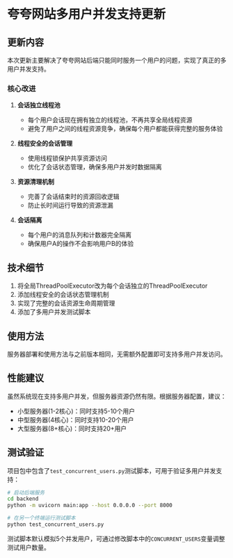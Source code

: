 # 夸夸网站多用户并发支持更新

## 更新内容

本次更新主要解决了夸夸网站后端只能同时服务一个用户的问题，实现了真正的多用户并发支持。

### 核心改进

1. **会话独立线程池**
   - 每个用户会话现在拥有独立的线程池，不再共享全局线程资源
   - 避免了用户之间的线程资源竞争，确保每个用户都能获得完整的服务体验

2. **线程安全的会话管理**
   - 使用线程锁保护共享资源访问
   - 优化了会话状态管理，确保多用户并发时数据隔离

3. **资源清理机制**
   - 完善了会话结束时的资源回收逻辑
   - 防止长时间运行导致的资源泄漏

4. **会话隔离**
   - 每个用户的消息队列和计数器完全隔离
   - 确保用户A的操作不会影响用户B的体验

## 技术细节

1. 将全局ThreadPoolExecutor改为每个会话独立的ThreadPoolExecutor
2. 添加线程安全的会话状态管理机制
3. 实现了完整的会话资源生命周期管理
4. 添加了多用户并发测试脚本

## 使用方法

服务器部署和使用方法与之前版本相同，无需额外配置即可支持多用户并发访问。

## 性能建议

虽然系统现在支持多用户并发，但服务器资源仍然有限。根据服务器配置，建议：

- 小型服务器(1-2核心)：同时支持5-10个用户
- 中型服务器(4核心)：同时支持10-20个用户
- 大型服务器(8+核心)：同时支持20+用户

## 测试验证

项目包中包含了`test_concurrent_users.py`测试脚本，可用于验证多用户并发支持：

```bash
# 启动后端服务
cd backend
python -m uvicorn main:app --host 0.0.0.0 --port 8000

# 在另一个终端运行测试脚本
python test_concurrent_users.py
```

测试脚本默认模拟5个并发用户，可通过修改脚本中的`CONCURRENT_USERS`变量调整测试用户数量。

